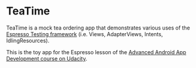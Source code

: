 # TeaTime

TeaTime is a mock tea ordering app that demonstrates various uses of the  [Espresso Testing framework](https://developer.android.com/training/testing/ui-testing/espresso-testing.html)  (i.e. Views, AdapterViews, Intents, IdlingResources).

This is the toy app for the Espresso lesson of the [Advanced Android App Development course on Udacity](https://www.udacity.com/course/advanced-android-app-development--ud855).